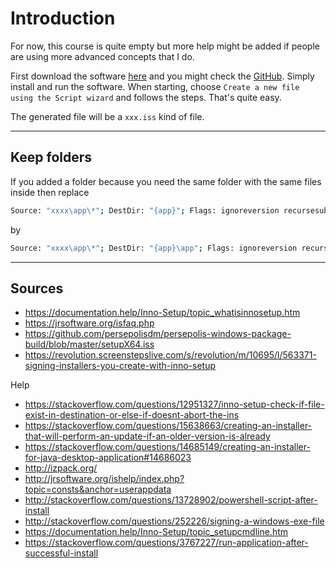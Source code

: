 # Introduction

For now, this course is quite empty but more help
might be added if people are using more advanced
concepts that I do.

First download the software [here](https://jrsoftware.org/isdl.php#stable)
and you might check the [GitHub](https://github.com/jrsoftware/issrc).
Simply install and run the software. When starting, choose
``Create a new file using the Script wizard`` and
follows the steps. That's quite easy.

The generated file will be a ``xxx.iss`` kind of file.

<hr class="sr">

## Keep folders

If you added a folder because you need the same folder
with the same files inside
then replace

```bash
Source: "xxxx\app\*"; DestDir: "{app}"; Flags: ignoreversion recursesubdirs createallsubdirs
```

by

```bash
Source: "xxxx\app\*"; DestDir: "{app}\app"; Flags: ignoreversion recursesubdirs createallsubdirs
```

<hr class="sl">

## Sources

* <https://documentation.help/Inno-Setup/topic_whatisinnosetup.htm>
* <https://jrsoftware.org/isfaq.php>
* <https://github.com/persepolisdm/persepolis-windows-package-build/blob/master/setupX64.iss>
* <https://revolution.screenstepslive.com/s/revolution/m/10695/l/563371-signing-installers-you-create-with-inno-setup>

Help

* <https://stackoverflow.com/questions/12951327/inno-setup-check-if-file-exist-in-destination-or-else-if-doesnt-abort-the-ins>
* <https://stackoverflow.com/questions/15638663/creating-an-installer-that-will-perform-an-update-if-an-older-version-is-already>
* <https://stackoverflow.com/questions/14685149/creating-an-installer-for-java-desktop-application#14686023>
* <http://izpack.org/>
* <http://jrsoftware.org/ishelp/index.php?topic=consts&anchor=userappdata>
* <http://stackoverflow.com/questions/13728902/powershell-script-after-install>
* <http://stackoverflow.com/questions/252226/signing-a-windows-exe-file>
* <https://documentation.help/Inno-Setup/topic_setupcmdline.htm>
* <https://stackoverflow.com/questions/3767227/run-application-after-successful-install>